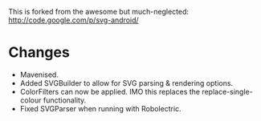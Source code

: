 This is forked from the awesome but much-neglected:
http://code.google.com/p/svg-android/

Changes
=======
* Mavenised.
* Added SVGBuilder to allow for SVG parsing & rendering options.
* ColorFilters can now be applied. IMO this replaces the replace-single-colour
  functionality.
* Fixed SVGParser when running with Robolectric.
